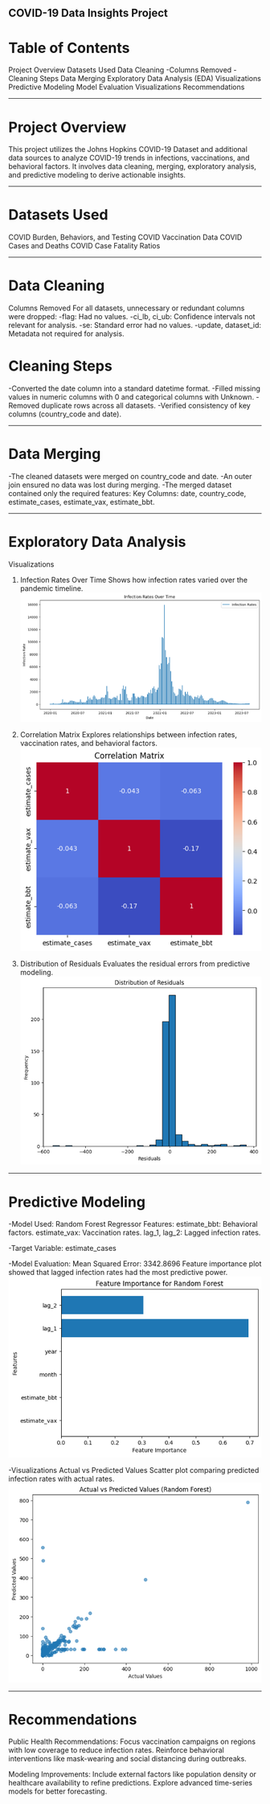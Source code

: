 ## COVID-19 Data Insights Project
# Table of Contents
Project Overview
Datasets Used
Data Cleaning
-Columns Removed
-Cleaning Steps
Data Merging
Exploratory Data Analysis (EDA)
Visualizations
Predictive Modeling
Model Evaluation
Visualizations
Recommendations

--------------------------------------------------------------------------------
# Project Overview
This project utilizes the Johns Hopkins COVID-19 Dataset and additional data 
sources to analyze COVID-19 trends in infections, vaccinations, and behavioral 
factors. It involves data cleaning, merging, exploratory analysis, and 
predictive modeling to derive actionable insights.

--------------------------------------------------------------------------------
# Datasets Used
COVID Burden, Behaviors, and Testing
COVID Vaccination Data
COVID Cases and Deaths
COVID Case Fatality Ratios

--------------------------------------------------------------------------------
# Data Cleaning

Columns Removed
For all datasets, unnecessary or redundant columns were dropped:
-flag: Had no values.
-ci_lb, ci_ub: Confidence intervals not relevant for analysis.
-se: Standard error had no values.
-update, dataset_id: Metadata not required for analysis.

# Cleaning Steps
-Converted the date column into a standard datetime format.
-Filled missing values in numeric columns with 0 and categorical columns 
with Unknown.
-Removed duplicate rows across all datasets.
-Verified consistency of key columns (country_code and date).

--------------------------------------------------------------------------------
# Data Merging
-The cleaned datasets were merged on country_code and date.
-An outer join ensured no data was lost during merging.
-The merged dataset contained only the required features:
Key Columns: date, country_code, estimate_cases, estimate_vax, estimate_bbt.

--------------------------------------------------------------------------------
# Exploratory Data Analysis
Visualizations
1. Infection Rates Over Time
Shows how infection rates varied over the pandemic timeline.
![Infection Rates Over Time](./Infection_Rates_Over_Time.png)

2. Correlation Matrix
Explores relationships between infection rates, vaccination rates, and behavioral factors.
![Correlation Matrix](./Correlation_matrix.png)

3. Distribution of Residuals
Evaluates the residual errors from predictive modeling.
![Distribution of Residuals](./Distribution_of_Residuals.png)

--------------------------------------------------------------------------------
# Predictive Modeling

-Model Used: Random Forest Regressor
Features:
estimate_bbt: Behavioral factors.
estimate_vax: Vaccination rates.
lag_1, lag_2: Lagged infection rates.

-Target Variable: estimate_cases

-Model Evaluation:
Mean Squared Error: 3342.8696
Feature importance plot showed that lagged infection rates had the most 
predictive power.
![Feature Importance](./Feature_importance.png)

-Visualizations
Actual vs Predicted Values
Scatter plot comparing predicted infection rates with actual rates.
![Actual vs Predicted](./Actual_vs_Predicted.png)

--------------------------------------------------------------------------------
# Recommendations

Public Health Recommendations:
Focus vaccination campaigns on regions with low coverage to reduce infection 
rates.
Reinforce behavioral interventions like mask-wearing and social distancing 
during outbreaks.

Modeling Improvements:
Include external factors like population density or healthcare availability to 
refine predictions.
Explore advanced time-series models for better forecasting.

